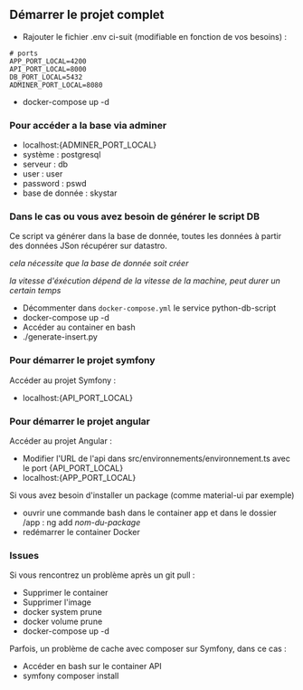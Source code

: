 ## Démarrer le projet complet

- Rajouter le fichier .env ci-suit (modifiable en fonction de vos besoins) :

```
# ports
APP_PORT_LOCAL=4200
API_PORT_LOCAL=8000
DB_PORT_LOCAL=5432
ADMINER_PORT_LOCAL=8080
```

- docker-compose up -d

### Pour accéder a la base via adminer

- localhost:{ADMINER_PORT_LOCAL}
- système : postgresql
- serveur : db
- user : user
- password : pswd
- base de donnée : skystar

### Dans le cas ou vous avez besoin de générer le script DB

Ce script va générer dans la base de donnée, toutes les données à partir des données JSon récupérer sur datastro.

_cela nécessite que la base de donnée soit créer_

_la vitesse d'éxécution dépend de la vitesse de la machine, peut durer un certain temps_

- Décommenter dans `docker-compose.yml` le service python-db-script
- docker-compose up -d
- Accéder au container en bash
- ./generate-insert.py

### Pour démarrer le projet symfony

Accéder au projet Symfony :

- localhost:{API_PORT_LOCAL}

### Pour démarrer le projet angular

Accéder au projet Angular :

- Modifier l'URL de l'api dans src/environnements/environnement.ts avec le port {API_PORT_LOCAL}
- localhost:{APP_PORT_LOCAL}

Si vous avez besoin d'installer un package (comme material-ui par exemple)

- ouvrir une commande bash dans le container app et dans le dossier /app : ng add _nom-du-package_
- redémarrer le container Docker

### Issues

Si vous rencontrez un problème après un git pull :

- Supprimer le container
- Supprimer l'image
- docker system prune
- docker volume prune
- docker-compose up -d

Parfois, un problème de cache avec composer sur Symfony, dans ce cas :

- Accéder en bash sur le container API
- symfony composer install
